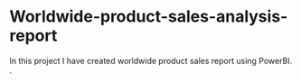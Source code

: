 # Worldwide-product-sales-analysis-report
In this project I have created worldwide product sales report using PowerBI.
.
